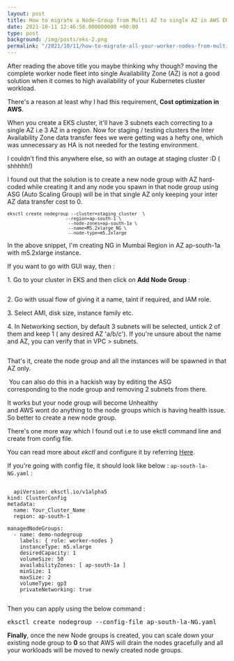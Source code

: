 ```yaml
---
layout: post
title: How to migrate a Node-Group from Multi AZ to single AZ in AWS EKS
date: 2021-10-11 12:46:58.000000000 +00:00
type: post
background: /img/posts/eks-2.png
permalink: "/2021/10/11/how-to-migrate-all-your-worker-nodes-from-multiple-az-to-single-az-in-aws-eks/"
---
```

  
<p>After reading the above title you maybe thinking why though? moving the complete worker node fleet into single Availability Zone (AZ) is not a good solution when it comes to high availability of your Kubernetes cluster workload.</p>
  
  
<p>There's a reason at least why I had this requirement, <strong>Cost optimization in AWS</strong>.</p>
  
  
<p>When you create a EKS cluster, it'll have 3 subnets each correcting to a single AZ i.e 3 AZ in a region. Now for staging / testing clusters the Inter Availability Zone data transfer fees we were getting was a hefty one, which was unnecessary as HA is not needed for the testing environment.</p>
  
  
<p>I couldn't find this anywhere else, so with an outage at staging cluster :D ( shhhhh!) </p>  
<p>I found out that the solution is to create a new node group with AZ hard-coded while creating it and any node you spawn in that node group using ASG (Auto Scaling Group) will be in that single AZ only keeping your inter AZ data transfer cost to 0. </p>
  
<p><!-- wp:code --></p>
<pre class="wp-block-code"><code><code>eksctl create nodegroup --cluster=staging_cluster  \
&nbsp; &nbsp; &nbsp; &nbsp; &nbsp; &nbsp; &nbsp; &nbsp;  &nbsp; &nbsp; &nbsp;--region=ap-south-1 \
&nbsp; &nbsp; &nbsp; &nbsp; &nbsp; &nbsp; &nbsp; &nbsp; &nbsp; &nbsp; &nbsp; &nbsp;--node-zones=ap-south-1a \
&nbsp; &nbsp; &nbsp; &nbsp; &nbsp; &nbsp; &nbsp; &nbsp; &nbsp; &nbsp; &nbsp; &nbsp;--name=M5.2xlarge_NG \
&nbsp; &nbsp; &nbsp; &nbsp; &nbsp; &nbsp; &nbsp; &nbsp; &nbsp; &nbsp; &nbsp; &nbsp;--node-type=m5.2xlarge</code></code></pre>
<p><!-- /wp:code --></p>
  
<p>In the above snippet, I'm creating NG in Mumbai Region in AZ ap-south-1a with m5.2xlarge instance.</p>
  
  
<p>If you want to go with GUI way, then :</p>
  
  
<p>1. Go to your cluster in EKS and then click on <strong>Add Node Group</strong> :</p>
  
<p><!-- wp:image {"id":191,"sizeSlug":"large","linkDestination":"none"} --></p>
<figure class="wp-block-image size-large"><img src="{{ site.baseurl }}/assets/2021/10/image.png" alt="" class="wp-image-191" /></figure>
 
  
<p>2. Go with usual flow of giving it a name, taint if required, and IAM role.</p>
  
  
<p>3. Select AMI, disk size, instance family etc.</p>
  
  
<p>4. In Networking section, by default 3 subnets will be selected, untick 2 of them and keep 1 ( any desired AZ 'a/b/c'). If you're unsure about the name and AZ, you can verify that in VPC &gt; subnets.</p>
  
<p><!-- wp:image {"id":193,"sizeSlug":"large","linkDestination":"none"} --></p>
<figure class="wp-block-image size-large"><img src="{{ site.baseurl }}/assets/2021/10/image-1.png" alt="" class="wp-image-193" /></figure>
 
  
<p>That's it, create the node group and all the instances will be spawned in that AZ only.</p>
  
  
<p> You can also do this in a hackish way by editing the ASG corresponding to the node group and removing 2 subnets from there.
</p>

<p>It works but your node group will become Unhealthy and AWS wont do anything to the node groups which is having health issue.
So better to create a new node group.</p>
  
  
<p>There's one more way which I found out i.e to use ekctl command line and create from config file.</p>
  
  
<p>You can read more about <em>ekctl </em>and configure it by referring <a href="https://eksctl.io/introduction/">Here</a>.</p>
  
  
<p>If you're going with config file, it should look like below : <code>ap-south-la-NG.yaml</code> :</p>

<pre class="wp-block-code"><code>
  apiVersion: eksctl.io/v1alpha5
kind: ClusterConfig
metadata:
  name: Your_Cluster_Name
  region: ap-south-1

managedNodeGroups:
  - name: demo-nodegroup
    labels: { role: worker-nodes }
    instanceType: m5.xlarge
    desiredCapacity: 1
    volumeSize: 50
    availabilityZones: &#091; ap-south-1a ]
    minSize: 1
    maxSize: 2
    volumeType: gp3
    privateNetworking: true

</code></pre>
<p><!-- /wp:code --></p>
  
<p>Then you can apply using the below command : </p>
  
    
<pre class="wp-block-syntaxhighlighter-code">eksctl create nodegroup --config-file ap-south-la-NG.yaml</pre>
    
  
<p><strong>Finally</strong>, once the new Node groups is created, you can scale down your existing node group to <strong>0</strong> so that AWS will drain the nodes gracefully and all your workloads will be moved to newly created node groups.</p>
  
